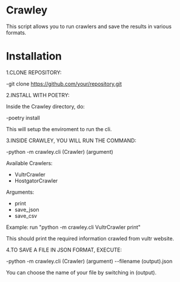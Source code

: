 # Crawley

This script allows you to run crawlers and save the results in various formats.

# Installation

1.CLONE REPOSITORY:

 -git clone https://github.com/your/repository.git

2.INSTALL WITH POETRY:

Inside the Crawley directory, do:

 -poetry install
 
This will setup the enviroment to run the cli.

3.INSIDE CRAWLEY, YOU WILL RUN THE COMMAND:

 -python -m crawley.cli (Crawler) (argument) 
  
Available Crawlers:
- VultrCrawler
- HostgatorCrawler
  
Arguments:
- print
- save_json
- save_csv

Example: run "python -m crawley.cli VultrCrawler print"

This should print the required information crawled from vultr website.

4.TO SAVE A FILE IN JSON FORMAT, EXECUTE:

 -python -m crawley.cli (Crawler) (argument) --filename (output).json

You can choose the name of your file by switching in (output).


